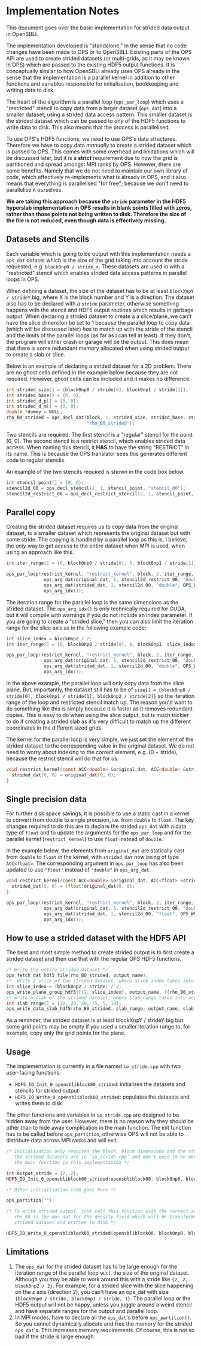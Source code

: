# Implementation Notes

This document goes over the basic implementation for strided data output in OpenSBLI.

The implementation developed is "standalone," in the sense that no code changes have been made to OPS or to OpenSBLI.
Existing parts of the OPS API are used to create strided datasets (or multi-grids, as it may be known in OPS)
which are passed to the existing HDF5 output functions. It is conceptually similar to how OpenSBLI already uses
OPS already in the sense that the implementation is a parallel kernel in addition to other functions and variables
responsible for initialisation, bookkeeping and writing data to disk.

The heart of the algorithm is a parallel loop (`ops_par_loop`) which uses a "restricted" stencil to copy data from a
larger dataset (`ops_dat`) into a smaller dataset, using a strided data access pattern. This smaller dataset is the
strided dataset which can be passed to *any* of the HDF5 functions to write data to disk. This also means that the
process is parallelised.

To use OPS's HDF5 functions, we need to use OPS's data structures. Therefore we have to copy data *manually* to create a
strided dataset which is passed to OPS. This comes with some overhead and limitations which will be discussed later, but
it is a **strict** requirement due to how the grid is partitioned and spread amongst MPI ranks by OPS. However, there
are some benefits. Namely that we do not need to maintain our own library of code, which effectively re-implements what
is already in OPS, and it also means that everything is parallelised "for free"; because we don't need to parallelise it
ourselves.

**We are taking this approach because the `stride` parameter in the HDF5 hyperslab implementation in OPS results in
blank points filled with zeros, rather than those points not being written to disk. Therefore the size of the file is
not reduced, even though data is effectively missing.**

## Datasets and Stencils

Each variable which is going to be output with this implementation needs a `ops_dat` dataset which is the size of the
grid taking into account the stride requested, e.g. `block0np0 / stride_x`. These datasets are used in with a
"restricted" stencil which enables strided data access patterns in parallel loops in OPS.

When defining a dataset, the size of the dataset has to be at least `blockXnpY / strideY` big, where X is the block
number and Y is a direction. The dataset also has to be declared with a `stride` parameter, otherwise something happens
with the stencil and HDF5 output routines which results in garbage output. When declaring a strided dataset to create a
a slice/plane, we can't have the slice dimension be set to 1 because the parallel loop to copy data (which will be
discussed later) *has* to match up with the stride of the stencil and the limits of the parallel loops (as far as I can
tell at least). If they don't, the program will either crash or garage will be the output. This does mean that there is
some redundant memory allocated when using strided output to create a slab or slice.

Below is an example of declaring a strided dataset for a 2D problem. There are no ghost cells defined in the example
below because they are not required. However, ghost cells can be included and it makes no difference.

```c
int strided_size[] = {block0np0 / stride[0], block0np1 / stride[1]};
int strided_base[] = {0, 0};
int strided_d_p[] = {0, 0};
int strided_d_m[] = {0, 0};
double *dummy = NULL;
rho_B0_strided = ops_decl_dat(block, 1, strided_size, strided_base, strided_d_m, strided_d_p, stride, dummy, "double",
                              "rho_B0_strided");
```

Two stencils are required. The first stencil is a "regular" stencil for the point (0, 0). The second stencil is a
restrict stencil, which enables strided data access. When naming this stencil, it **HAS** to have the string "RESTRICT"
in its name. This is because the OPS translator sees this generates different code to regular stencils.

An example of the two stencils required is shown in the code box below.

```c
int stencil_point[] = {0, 0};
stencil2d_00 = ops_decl_stencil(2, 1, stencil_point, "stencil_00");
stencil2d_restrict_00 = ops_decl_restrict_stencil(2, 1, stencil_point, stride, "stencil_RESTRICT_00");
```

## Parallel copy

Creating the strided dataset requires us to copy data from the original dataset, to a smaller dataset which
represents the original dataset but with some stride. The copying is handled by a parallel loop as this is, I believe,
the *only* way to get access to the entire dataset when MPI is used, when using an approach like this.

```c
int iter_range[] = {0, block0np0 / stride[0], 0, block0np1 / stride[1]};

ops_par_loop(restrict_kernel, "restrict_kernel", block, 2, iter_range,
              ops_arg_dat(original_dat, 1, stencil2d_restrict_00, "double", OPS_READ),  /* original dataset uses the restrict stencil */
              ops_arg_dat(strided_dat, 1, stencil2d_00, "double", OPS_WRITE),           /* strided dataset uses the "regular" stencil */
              ops_arg_idx());
```

The iteration range for the parallel loop is the same dimensions as the strided dataset. The `ops_arg_idx()` is only
technically required for CUDA, but it will compile with warnings if you do not include an index parameter. If you are
going to create a "strided slice," then you can also limit the iteration range for the slice axis as in the following
example code:

```c
int slice_index = block0np2 / 2;
int iter_range[] = {0, block0np0 / stride[0], 0, block0np1, slice_index / stride[1], slice_index / stride[1] + 1};

ops_par_loop(restrict_kernel, "restrict_kernel", block, 2, iter_range,
              ops_arg_dat(original_dat, 1, stencil2d_restrict_00, "double", OPS_READ),
              ops_arg_dat(strided_dat, 1, stencil2d_00, "double", OPS_WRITE),
              ops_arg_idx());
```

In the above example, the parallel loop will only copy data from the slice plane. But, importantly, the dataset still
has to be of `size[] = {block0np0 / stride[0], block0np1 / stride[1], block0np2 / stride[2]}` so the iteration range of
the loop and restricted stencil match up. The reason you'd want to do something like this is simply because it is faster
as it removes redundant copies. This is easy to do when using the slice output, but is much trickier to do if creating a
strided slab as it's very difficult to match up the different coordinates in the different sized grids.

The kernel for the parallel loop is very simple, we just set the element of the strided dataset to the corresponding
value in the original dataset. We do not need to worry about indexing to the correct element, e.g. (0 + stride), because
the restrict stencil will do that for us.

```c
void restrict_kernel(const ACC<double> &original_dat, ACC<double> &strided_dat, const int *idx) {
  strided_dat(0, 0) = original_dat(0, 0);
}
```

## Single precision data

For further disk space savings, it is possible to use a static cast in a kernel to convert from double to single
precision, i.e. from `double` to `float`. The key changes required to do this are to declare the strided `ops_dat` with
a data type of `float` and to update the arguments for the `ops_par_loop` and for the parallel kernel
(`restrict_kernel`) to use `float` instead of `double`.

In the example below, the elements from `original_dat` are statically cast from `double` to `float` in the kernel, with
`strided_dat` now being of type `ACC<float>`. The corresponding argument in `ops_par_loop` has also been updated to
use `"float"` instead of `"double"` in `ops_arg_dat`.

```c
void restrict_kernel(const ACC<double> &original_dat, ACC<float> &strided_dat, const int *idx) {
  strided_dat(0, 0) = (float)original_dat(0, 0);
}

ops_par_loop(restrict_kernel, "restrict_kernel", block, 2, iter_range,
              ops_arg_dat(original_dat, 1, stencil2d_restrict_00, "double", OPS_READ),
              ops_arg_dat(strided_dat, 1, stencil2d_00, "float", OPS_WRITE),
              ops_arg_idx());
```

## How to use a strided dataset with the HDF5 API

The best and most simple method to create strided output is to first create a strided dataset and then use that with the
regular OPS HDF5 functions.

```c
/* Write the entire strided dataset */
ops_fetch_dat_hdf5_file(rho_B0_strided, output_name);
/*  Write a slice of the strided dataset, where slice index takes into account the stride */
int slice_index = (block0np2 / stride) / 2;
ops_write_plane_group_hdf5({{2, slice_index}, output_name, {{rho_B0_strided}});
/* Write a slab of the strided dataset, where slab_range takes into account the stride */
int slab_range[] = {10, 20, 50, 75, 5, 10};
ops_write_data_slab_hdf5(rho_B0_strided, slab_range, output_name, slab_name);
```

As a reminder, the strided dataset is at least blockXnpY / strideY big but some grid points may be empty if you used
a smaller iteration range to, for example, copy only the grid points for the plane.

## Usage

The implementation is currently in a file named `io_stride.cpp` with two user-facing functions:

- `HDF5_IO_Init_0_opensbliblock00_strided`: initialises the datasets and stencils for strided output
- `HDF5_IO_Write_0_opensbliblock00_strided`: populates the datasets and writes them to disk

The other functions and variables in `io_stride.cpp` are designed to be hidden away from the user. However, there is no
reason why they should be other than to hide away complication in the main function. The init function has to be called
before `ops_partition`, otherwise OPS will not be able to distribute data across MPI ranks and will exit.

```c
/* Initialisation only requires the block, block dimensions and the stride parameters.
   The strided datasets are in `io_stride.cpp` and don't need to be declared in scope of
   the main function in this implementation */

int output_stride = {2, 2};
HDF5_IO_Init_0_opensbliblock00_strided(opensbliblock00, block0np0, block0np1, output_stride);

/* Other initialisation code goes here */

ops_partition("");

/* To write strided output, just call this function with the correct arguments.
   rho_B0 is the ops_dat for the density field which will be transformed into a
   strided dataset and written to disk */

HDF5_IO_Write_0_opensbliblock00_strided(opensbliblock00, block0np0, block0np1, output_stride, &rho_B0)
```

## Limitations

1. The `ops_dat` for the strided dataset has to be large enough for the iteration range of the parallel loop w.r.t. the
   size of the original dataset. Although you may be able to work around this with a stride like `{2, 2, block0np2 /
   2}`. For example, for a strided slice with the slice happening on the z axis (direction 2), you can't have an ops_dat
   with size `{block0np0 / stride, block0np1 / stride, 1}`. The parallel loop or the HDF5 output will not be happy,
   unless you juggle around a weird stencil and have separate ranges for the output and parallel loop.
2. In MPI modes, have to declare all the `ops_dat`'s before `ops_partition()`. So you cannot dynamically allocate and
   free the memory for the strided `ops_dat`'s. This increases memory requirements. Of course, this is not so bad if the
   stride is large enough.
